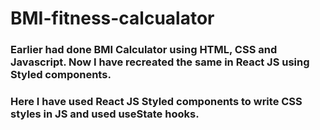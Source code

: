 # BMI-fitness-calcualator

 ### Earlier had done BMI Calculator using HTML, CSS and Javascript. Now I have recreated the same in React JS using Styled components.

 ### Here I have used React JS Styled components to write CSS styles in JS and used useState hooks.
